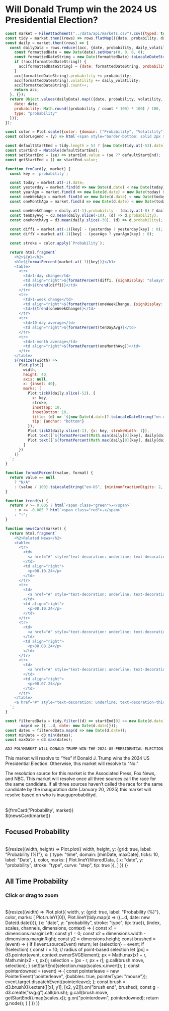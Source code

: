 # Will Donald Trump win the 2024 US Presidential Election?

```js
const market = FileAttachment("../data/api/markets.csv").csv({typed: true});
const tidy = market.then((rows) => rows.flatMap(({date, probability, daily_volatility}) => [{date: date, probability: probability * 100, type: "Probability"}]));
const daily = market.then((rows) => {
  const dailyData = rows.reduce((acc, {date, probability, daily_volatility}) => {
    const formattedDate = new Date(date).setHours(0, 0, 0, 0);
    const formattedDateString = new Date(formattedDate).toLocaleDateString('en-US');
    if (!acc[formattedDateString]) {
      acc[formattedDateString] = {date: formattedDateString, probability: 0, volatility: 0, count: 0};
    }
    acc[formattedDateString].probability += probability;
    acc[formattedDateString].volatility += daily_volatility;
    acc[formattedDateString].count++;
    return acc;
  }, {});
  return Object.values(dailyData).map(({date, probability, volatility, count}) => ({
    date: date,
    probability: Math.round((probability / count * 100) * 100) / 100,
    type: "probability"
  }));
});
```

```js
const color = Plot.scale({color: {domain: ["Probability", "Volatility"]}});
const colorLegend = (y) => html`<span style="border-bottom: solid 2px ${color.apply(`${y}Y FRM`)};">${y}-year fixed-probability</span>`;
```

```js
const defaultStartEnd = tidy.length > 53 ? [new Date(tidy.at(-53).date), new Date(tidy.at(-1).date)] : [new Date(tidy.at(-tidy.length).date), new Date(tidy.at(-1).date)];
const startEnd = Mutable(defaultStartEnd);
const setStartEnd = (se) => startEnd.value = (se ?? defaultStartEnd);
const getStartEnd = () => startEnd.value;
```

```js
function frmCard(y, market) {
  const key = `probability`;

  const today = market.at(-1).date;
  const yesterday = market.find(d => new Date(d.date) < new Date(today));
  const yearAgo = market.find(d => new Date(d.date) < new Date(today) && (new Date(today) - new Date(d.date)) / (1000 * 60 * 60 * 24) >= 365);
  const oneWeekAgo = market.find(d => new Date(d.date) < new Date(today) && (new Date(today) - new Date(d.date)) / (1000 * 60 * 60 * 24) >= 7);
  const oneMonthAgo = market.find(d => new Date(d.date) < new Date(today) && (new Date(today) - new Date(d.date)) / (1000 * 60 * 60 * 24) >= 30);

  const oneWeekChange = daily.at(-1).probability - (daily.at(-8) ? daily.at(-8).probability : 0);
  const tenDayAvg = d3.mean(daily.slice(-10), (d) => d.probability);
  const oneMonthAvg = d3.mean(daily.slice(-30), (d) => d.probability);
  
  const diff1 = market.at(-1)[key] - (yesterday ? yesterday[key] : 0);
  const diffY = market.at(-1)[key] - (yearAgo ? yearAgo[key] : 0);

  const stroke = color.apply(`Probability`);

  return html.fragment`
    <h2>${y}</h2>
    <h1>${formatPercent(market.at(-1)[key])}</h1>
    <table>
      <tr>
        <td>1-day change</td>
        <td align="right">${formatPercent(diff1, {signDisplay: "always"})}</td>
        <td>${trend(diff1)}</td>
      </tr>
      <tr>
        <td>1-week change</td>
        <td align="right">${formatPercent(oneWeekChange, {signDisplay: "always"})}</td>
        <td>${trend(oneWeekChange)}</td>
      </tr>
      <tr>
        <td>10-day average</td>
        <td align="right">${formatPercent(tenDayAvg)}</td>
      </tr>
      <tr>
        <td>1-month average</td>
        <td align="right">${formatPercent(oneMonthAvg)}</td>
      </tr>
    </table>
    ${resize((width) =>
      Plot.plot({
        width,
        height: 40,
        axis: null,
        x: {inset: 40},
        marks: [
          Plot.tickX(daily.slice(-52), {
            x: key,
            stroke,
            insetTop: 10,
            insetBottom: 10,
            title: (d) => `${new Date(d.date)?.toLocaleDateString("en-us")}: ${d[key]}%`,
            tip: {anchor: "bottom"}
          }),
          Plot.tickX(daily.slice(-1), {x: key, strokeWidth: 1}),
          Plot.text([`${formatPercent(Math.min(daily[0][key], daily[daily.length - 1][key]), {signDisplay: "never"})}`], {frameAnchor: "left"}),
          Plot.text([`${formatPercent(Math.max(daily[0][key], daily[daily.length - 1][key]), {signDisplay: "never"})}`], {frameAnchor: "right"})
        ]
      })
    )}
  `;
}

function formatPercent(value, format) {
  return value == null
    ? "N/A"
    : (value / 100).toLocaleString("en-US", {minimumFractionDigits: 2, style: "percent", ...format});
}

function trend(v) {
  return v >= 0.005 ? html`<span class="green">↗︎</span>`
    : v <= -0.005 ? html`<span class="red">↘︎</span>`
    : "→";
}
```

```js
function newsCard(market) {
  return html.fragment`
    <h2>Related News</h2>
    <table>
      <tr>
        <td>
          <a href="#" style="text-decoration: underline; text-decoration-thickness: 0.5px; text-underline-offset: 1px;"><h3>Harris Leads Trump in Three Key States, Times/Siena Polls Find - NYT</h3></a>
        </td>
        <td align="right">
          <p>08.10.24</p>
        </td>
      </tr>
      <tr>
        <td>
          <a href="#" style="text-decoration: underline; text-decoration-thickness: 0.5px; text-underline-offset: 1px;"><h3>Donald Trump v Kamala Harris: who's ahead in the polls? - Economist</h3></a>
        </td>
        <td align="right">
          <p>08.10.24</p>
        </td>
      </tr>
      <tr>
        <td>
          <a href="#" style="text-decoration: underline; text-decoration-thickness: 0.5px; text-underline-offset: 1px;"><h3>Trump and Harris agree to debate on Sept. 10 - AP</h3></a>
        </td>
        <td align="right">
          <p>08.08.24</p>
        </td>
      </tr>
      <tr>
        <td>
          <a href="#" style="text-decoration: underline; text-decoration-thickness: 0.5px; text-underline-offset: 1px;"><h3>Arizona Republican who fought Trump’s false election claims loses primary - PBS</h3></a>
        </td>
        <td align="right">
          <p>08.07.24</p>
        </td>
      </tr>
    </table>
    <a href="#" style="text-decoration: underline; text-decoration-thickness: 0.5px; text-underline-offset: 1px;">Read More</a>
  `;
}
```

```js
const filteredData = tidy.filter((d) => startEnd[0] <= new Date(d.date) && new Date(d.date) < startEnd[1])
      .map(d => ({...d, date: new Date(d.date)}));
const dates = filteredData.map(d => new Date(d.date));
const minDate = d3.min(dates);
const maxDate = d3.max(dates);
```

<code>ADJ-POLYMARKET-WILL-DONALD-TRUMP-WIN-THE-2024-US-PRESIDENTIAL-ELECTION</code>

This market will resolve to “Yes” if Donald J. Trump wins the 2024 US Presidential Election. Otherwise, this market will resolve to “No.”

The resolution source for this market is the Associated Press, Fox News, and NBC. This market will resolve once all three sources call the race for the same candidate. If all three sources haven’t called the race for the same candidate by the inauguration date (January 20, 2025) this market will resolve based on who is inauguprobabilityd.

<style type="text/css">

@container (min-width: 560px) {
  .grid-cols-2-3 {
    grid-template-columns: 1fr 1fr;
  }
  .grid-cols-2-3 .grid-colspan-2 {
    grid-column: span 2;
  }
}

@container (min-width: 840px) {
  .grid-cols-2-3 {
    grid-template-columns: 1fr 2fr;
    grid-auto-flow: column;
  }
}

</style>

<div class="grid grid-cols-2-3" style="margin-top: 2rem;">
  <div class="card">${frmCard('Probability', market)}</div>
  <div class="card">${newsCard(market)}</div>
  <div class="card grid-colspan-2 grid-rowspan-2" style="display: flex; flex-direction: column;">
    <h2>Focused Probability</h2><br>
    <span style="flex-grow: 1;">${resize((width, height) =>
      Plot.plot({
        width,
        height,
        y: {grid: true, label: "Probability (%)"},
        x: {
          type: "time",
          domain: [minDate, maxDate],
          ticks: 10,
          label: "Date",
        },
        color,
        marks: [
          Plot.lineY(filteredData, {
            x: "date", 
            y: "probability", 
            stroke: "type", 
            curve: "step", 
            tip: true
          }),
        ]
      })
    )}</span>
  </div>
</div>

<div class="grid">
  <div class="card">
    <h2>All Time Probability</h2>
    <h3>Click or drag to zoom</h3><br>
    ${resize((width) =>
      Plot.plot({
        width,
        y: {grid: true, label: "Probability (%)"},
        color,
        marks: [
          Plot.ruleY([0]),
          Plot.lineY(tidy.map(d => ({...d, date: new Date(d.date)})), {x: "date", y: "probability", stroke: "type", tip: true}),
          (index, scales, channels, dimensions, context) => {
            const x1 = dimensions.marginLeft;
            const y1 = 0;
            const x2 = dimensions.width - dimensions.marginRight;
            const y2 = dimensions.height;
            const brushed = (event) => {
              if (!event.sourceEvent) return;
              let {selection} = event;
              if (!selection) {
                const r = 10; // radius of point-based selection
                let [px] = d3.pointer(event, context.ownerSVGElement);
                px = Math.max(x1 + r, Math.min(x2 - r, px));
                selection = [px - r, px + r];
                g.call(brush.move, selection);
              }
              setStartEnd(selection.map(scales.x.invert));
            };
            const pointerdowned = (event) => {
              const pointerleave = new PointerEvent("pointerleave", {bubbles: true, pointerType: "mouse"});
              event.target.dispatchEvent(pointerleave);
            };
            const brush = d3.brushX().extent([[x1, y1], [x2, y2]]).on("brush end", brushed);
            const g = d3.create("svg:g").call(brush);
            g.call(brush.move, getStartEnd().map(scales.x));
            g.on("pointerdown", pointerdowned);
            return g.node();
          }
        ]
      })
    )}
  </div>
</div>